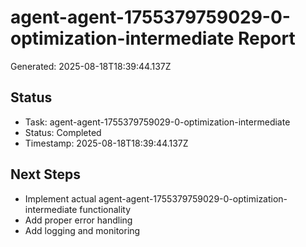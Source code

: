 # agent-agent-1755379759029-0-optimization-intermediate Report

Generated: 2025-08-18T18:39:44.137Z

## Status
- Task: agent-agent-1755379759029-0-optimization-intermediate
- Status: Completed
- Timestamp: 2025-08-18T18:39:44.137Z

## Next Steps
- Implement actual agent-agent-1755379759029-0-optimization-intermediate functionality
- Add proper error handling
- Add logging and monitoring
